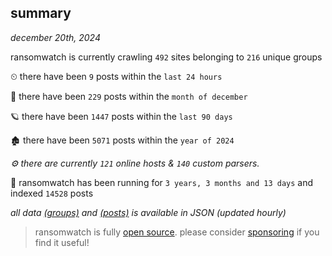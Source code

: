 
## summary
_december 20th, 2024_

ransomwatch is currently crawling `492` sites belonging to `216` unique groups

⏲ there have been `9` posts within the `last 24 hours`

🦈 there have been `229` posts within the `month of december`

🪐 there have been `1447` posts within the `last 90 days`

🏚 there have been `5071` posts within the `year of 2024`

_⚙️ there are currently `121` online hosts & `140` custom parsers._

🦕 ransomwatch has been running for `3 years, 3 months and 13 days` and indexed `14528` posts

_all data  [(groups)](http://ransomwhat.telemetry.ltd/groups) and [(posts)](http://ransomwhat.telemetry.ltd/posts) is available in JSON (updated hourly)_

> ransomwatch is fully [open source](https://github.com/joshhighet/ransomwatch#ransomwatch--). please consider [sponsoring](https://github.com/sponsors/joshhighet) if you find it useful!
